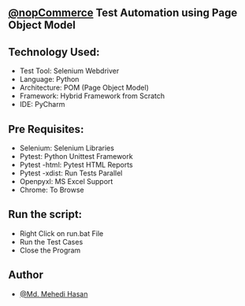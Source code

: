 ## [@nopCommerce](https://www.nopcommerce.com/) Test Automation using Page Object Model

## Technology Used:
- Test Tool:  Selenium Webdriver 
- Language: Python  
- Architecture: POM (Page Object Model)
- Framework: Hybrid Framework from Scratch
- IDE: PyCharm

## Pre Requisites:
  
- Selenium: Selenium Libraries
- Pytest: Python Unittest Framework
- Pytest -html: Pytest HTML Reports
- Pytest -xdist: Run Tests Parallel
- Openpyxl: MS Excel Support
- Chrome: To Browse

## Run the script:
- Right Click on run.bat File
- Run the Test Cases
- Close the Program

## Author

- [@Md. Mehedi Hasan](https://github.com/mehedi9021)
